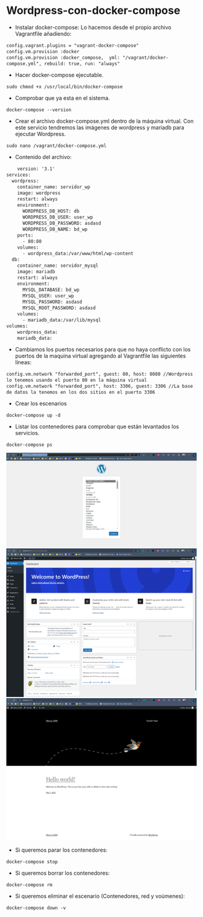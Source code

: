 # Wordpress-con-docker-compose

* Instalar docker-compose: Lo hacemos desde el propio archivo Vagrantfile añadiendo:

```
config.vagrant.plugins = "vagrant-docker-compose"
config.vm.provision :docker
config.vm.provision :docker_compose,  yml: "/vagrant/docker-compose.yml", rebuild: true, run: "always"
```

* Hacer docker-compose ejecutable.
  
```
sudo chmod +x /usr/local/bin/docker-compose
```

* Comprobar que ya esta en el sistema.

```
docker-compose --version
```

* Crear el archivo docker-compose.yml dentro de la máquina virtual. Con este servicio tendremos las imágenes de wordpress y mariadb para ejecutar Wordpress.

```
sudo nano /vagrant/docker-compose.yml
```

* Contenido del archivo:
  
```
    version: '3.1'
services:
  wordpress:
    container_name: servidor_wp
    image: wordpress
    restart: always
    environment:
      WORDPRESS_DB_HOST: db
      WORDPRESS_DB_USER: user_wp
      WORDPRESS_DB_PASSWORD: asdasd
      WORDPRESS_DB_NAME: bd_wp
    ports:
      - 80:80
    volumes:
      - wordpress_data:/var/www/html/wp-content
  db:
    container_name: servidor_mysql
    image: mariadb
    restart: always
    environment:
      MYSQL_DATABASE: bd_wp
      MYSQL_USER: user_wp
      MYSQL_PASSWORD: asdasd
      MYSQL_ROOT_PASSWORD: asdasd
    volumes:
      - mariadb_data:/var/lib/mysql
volumes:
    wordpress_data:
    mariadb_data:
```

* Cambiamos los puertos necesarios para que no haya conflicto con los puertos de la maquina virtual agregando al Vagrantfile las siguientes líneas:

```
config.vm.network "forwarded_port", guest: 80, host: 8080 //Wordpress lo tenemos usando el puerto 80 en la máquina virtual
config.vm.network "forwarded_port", host: 3306, guest: 3306 //La base de datos la tenemos en los dos sitios en el puerto 3306
```

* Crear los escenarios

```
docker-compose up -d
```
* Listar los contenedores para comprobar que están levantados los servicios.

```
docker-compose ps
```


![Imagen de instalación de wordpress](/img/Captura1.PNG)
![Imagen del dashboard de Wordpress](/img/Captura2.PNG)
![Imagen de wordpress funcionando](/img/Captura3.PNG)

* Si queremos parar los contenedores:

```
docker-compose stop
```

* Si queremos borrar los contenedores:

```
docker-compose rm
```

* Si queremos eliminar el escenario (Contenedores, red y voúmenes):

```
docker-compose down -v
```